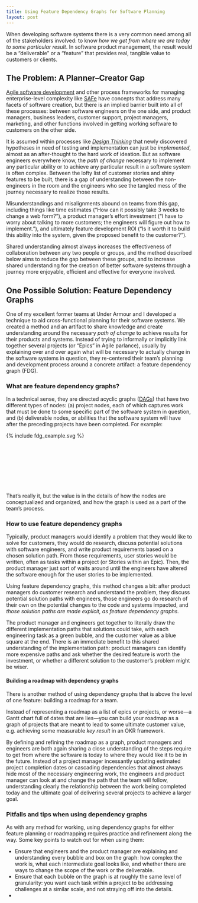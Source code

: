 ```yaml
---
title: Using Feature Dependency Graphs for Software Planning
layout: post
---
```


When developing software systems there is a very common need among all of the
stakeholders involved: to know *how we get from where we are today to some
particular result*. In software product management, the result would be a
“deliverable” or a “feature” that provides real, tangible value to customers or
clients.

## The Problem: A Planner–Creator Gap
[Agile software development][AS] and other process frameworks for managing
enterprise-level complexity like [SAFe][SA] have concepts that address many
facets of software creation, but there is an implied barrier built into all of
these processes: between software engineers on the one side, and product
managers, business leaders, customer support, project managers, marketing, and
other functions involved in getting working software to customers on the other
side.

It is assumed within processes like *[Design Thinking][DT]* that newly
discovered hypotheses in need of testing and implementation can just be
*implemented*, almost as an after-thought to the hard work of ideation. But as
software engineers everywhere know, the *path of change* necessary to implement
any particular ability or to achieve any particular result in a software system
is often complex. Between the lofty list of customer stories and shiny features
to be built, there is a gap of understanding between the non-engineers in the
room and the engineers who see the tangled mess of the journey necessary to
realize those results.

Misunderstandings and misalignments abound on teams from this gap, including
things like time estimates (“How can it possibly take 3 weeks to change a web
form?”), a product manager’s effort investment (“I have to worry about talking
to more customers; the engineers will figure out how to implement.”), and
ultimately feature development ROI (“Is it worth it to build this ability into
the system, given the proposed benefit to the customer?”).

Shared understanding almost always increases the effectiveness of collaboration
between any two people or groups, and the method described below aims to reduce
the gap between these groups, and to increase shared understanding for the
creation of better software systems through a journey more enjoyable, efficient
and effective for everyone involved.

## One Possible Solution: Feature Dependency Graphs
One of my excellent former teams at Under Armour and I developed a technique to
aid cross-functional planning for their software systems. We created a method
and an artifact to share knowledge and create understanding around the necessary
*path of change* to achieve results for their products and systems. Instead of
trying to informally or implicitly link together several projects (or “Epics” in
Agile parlance), usually by explaining over and over again what will be
necessary to actually change in the software systems in question, they
re-centered their team’s planning and development process around a concrete
artifact: a feature dependency graph (FDG).

### What are feature dependency graphs?
In a technical sense, they are directed acyclic graphs ([DAGs][DA]) that have
two different types of nodes: (a) project nodes, each of which captures work
that must be done to some specific part of the software system in question, and
(b) deliverable nodes, or abilities that the software system will have after the
preceding projects have been completed. For example:

<div class="svg" style="padding-bottom: 98pt">
  {% include fdg_example.svg %}
</div>

That’s really it, but the value is in the details of how the nodes are
conceptualized and organized, and how the graph is used as a part of the team’s
process.

### How to use feature dependency graphs

Typically, product managers would identify a problem that they would like to
solve for customers, they would do research, discuss potential solutions with
software engineers, and write product requirements based on a chosen solution
path. From those requirements, user stories would be written, often as tasks
within a project (or Stories within an Epic). Then, the product manager just
sort of waits around until the engineers have altered the software enough for
the user stories to be implemented.

Using feature dependency graphs, this method changes a bit: after product
managers do customer research and understand the problem, they discuss potential
solution paths with engineers, those engineers go do research of their own on
the potential changes to the code and systems impacted, and *those solution
paths are made explicit, as feature dependency graphs.*

The product manager and engineers get together to literally draw the different
implementation paths that solutions could take, with each engineering task as a
green bubble, and the customer value as a blue square at the end. There is an
immediate benefit to this shared understanding of the implementation path:
product managers can identify more expensive paths and ask whether the desired
feature is worth the investment, or whether a different solution to the
customer’s problem might be wiser.

#### Building a roadmap with dependency graphs

There is another method of using dependency graphs that is above the level of
one feature: building a roadmap for a team.

Instead of representing a roadmap as a list of epics or projects, or worse—a
Gantt chart full of dates that are lies—you can build your roadmap as a graph
of projects that are meant to lead to some ultimate customer value, e.g.
achieving some measurable *key result* in an OKR framework.

By defining and refining the roadmap as a graph, product managers and engineers
are both again sharing a close understanding of the steps require to get from
where the software is today to where they would like it to be in the future.
Instead of a project manager incessantly updating estimated project completion
dates or cascading dependencies that almost always hide most of the necessary
engineering work, the engineers and product manager can look at and change the
path that the team will follow, understanding clearly the relationship between
the work being completed today and the ultimate goal of delivering several
projects to achieve a larger goal.

### Pitfalls and tips when using dependency graphs

As with any method for working, using dependency graphs for either feature
planning or roadmapping requires practice and refinement along the way. Some
key points to watch out for when using them:

* Ensure that engineers and the product manager are explaining and understanding
  every bubble and box on the graph: how complex the work is, what each
  intermediate goal looks like, and whether there are ways to change the scope
  of the work or the deliverable.
* Ensure that each bubble on the graph is at roughly the same level of
  granularity: you want each task within a project to be addressing challenges
  at a similar scale, and not straying off into the details.
* 


 [AS]: https://en.wikipedia.org/wiki/Agile_software_development
 [SA]: https://www.scaledagileframework.com
 [DT]: https://www.scaledagileframework.com/design-thinking/
 [DA]: https://en.wikipedia.org/wiki/Directed_acyclic_graph
